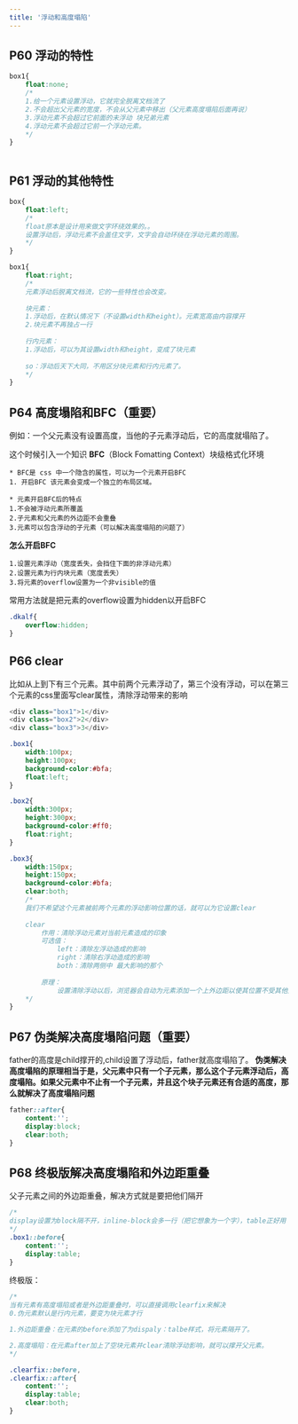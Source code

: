 ```yaml
---
title: '浮动和高度塌陷'
---
```


## P60 浮动的特性
```css
box1{
    float:none;
    /*
    1.给一个元素设置浮动，它就完全脱离文档流了
    2.不会超出父元素的宽度，不会从父元素中移出（父元素高度塌陷后面再说）
    3.浮动元素不会超过它前面的未浮动 块兄弟元素
    4.浮动元素不会超过它前一个浮动元素。
    */
}
    
```

## P61 浮动的其他特性
```css
box{
    float:left;
    /*
    float原本是设计用来做文字环绕效果的。。
    设置浮动后，浮动元素不会盖住文字，文字会自动环绕在浮动元素的周围。
    */
}
```

```css
box1{
    float:right;
    /*
    元素浮动后脱离文档流，它的一些特性也会改变。
    
    块元素：
    1.浮动后，在默认情况下（不设置width和height）。元素宽高由内容撑开
    2.块元素不再独占一行
    
    行内元素：
    1.浮动后，可以为其设置width和height，变成了块元素
    
    so：浮动后天下大同，不用区分块元素和行内元素了。
    */
}
```

## P64 高度塌陷和BFC（重要）
例如：一个父元素没有设置高度，当他的子元素浮动后，它的高度就塌陷了。

这个时候引入一个知识
**BFC**（Block Fomatting Context）块级格式化环境
```
* BFC是 css 中一个隐含的属性，可以为一个元素开启BFC
1. 开启BFC 该元素会变成一个独立的布局区域。
```
```
* 元素开启BFC后的特点
1.不会被浮动元素所覆盖
2.子元素和父元素的外边距不会重叠
3.元素可以包含浮动的子元素（可以解决高度塌陷的问题了）
```

**怎么开启BFC**
```
1.设置元素浮动（宽度丢失，会挡住下面的非浮动元素）
2.设置元素为行内块元素（宽度丢失）
3.将元素的overflow设置为一个非visible的值
```
常用方法就是把元素的overflow设置为hidden以开启BFC
```css
.dkalf{
    overflow:hidden;
}
```

## P66 clear
比如从上到下有三个元素。其中前两个元素浮动了，第三个没有浮动，可以在第三个元素的css里面写clear属性，清除浮动带来的影响
```javascript
<div class="box1">1</div>
<div class="box2">2</div>
<div class="box3">3</div>
```
```css
.box1{
    width:100px;
    height:100px;
    background-color:#bfa;
    float:left;
}

.box2{
    width:300px;
    height:300px;
    background-color:#ff0;
    float:right;
}

.box3{
    width:150px;
    height:150px;
    background-color:#bfa;
    clear:both;
    /*
    我们不希望这个元素被前两个元素的浮动影响位置的话，就可以为它设置clear
    
    clear
        作用：清除浮动元素对当前元素造成的印象
        可选值：
            left：清除左浮动造成的影响
            right：清除右浮动造成的影响
            both：清除两侧中 最大影响的那个
            
        原理：
            设置清除浮动以后，浏览器会自动为元素添加一个上外边距以使其位置不受其他元素的影响。（比如box1，2浮动，box3就搞一个margin-top：300px这样的。保持自己的位置，但是开发工具看不出来，不显示的）
    */
}
```

## P67 伪类解决高度塌陷问题（重要）
father的高度是child撑开的,child设置了浮动后，father就高度塌陷了。
**伪类解决高度塌陷的原理相当于是，父元素中只有一个子元素，那么这个子元素浮动后，高度塌陷。如果父元素中不止有一个子元素，并且这个块子元素还有合适的高度，那么就解决了高度塌陷问题**
```css
father::after{
    content:'';
    display:block;
    clear:both;
}
```

## P68 终极版解决高度塌陷和外边距重叠
父子元素之间的外边距重叠，解决方式就是要把他们隔开
```css
/*
display设置为block隔不开，inline-block会多一行（把它想象为一个字），table正好用
*/
.box1::before{
    content:'';
    display:table;
}
```

终极版：
```css
/*
当有元素有高度塌陷或者是外边距重叠时，可以直接调用clearfix来解决
0.伪元素默认是行内元素，要变为块元素才行

1.外边距重叠：在元素的before添加了为dispaly：talbe样式，将元素隔开了。

2.高度塌陷：在元素after加上了空块元素并clear清除浮动影响，就可以撑开父元素。
*/

.clearfix::before,
.clearfix::after{
    content:'';
    display:table;
    clear:both;
}
```